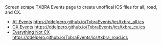 Screen scrape TXBRA Events page to create unoffical ICS files for all, road, and CX. 

* [All Events](https://ddelpero.github.io/TxbraEvents/ics/txbra_all.ics) https://ddelpero.github.io/TxbraEvents/ics/txbra_all.ics
* [CX Events](https://ddelpero.github.io/TxbraEvents/ics/txbra_cx.ics) https://ddelpero.github.io/TxbraEvents/ics/txbra_cx.ics
* [Everything Not CX](https://ddelpero.github.io/TxbraEvents/ics/txbra_road.ics) https://ddelpero.github.io/TxbraEvents/ics/txbra_road.ics
